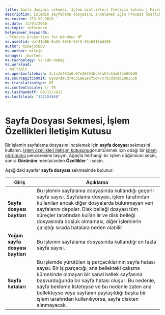 ```yaml
---
title: Sayfa dosyası sekmesi, Işlem özellikleri Iletişim kutusu | Microsoft Docs
description: İşlemin sayfalama dosyasını incelemek için Process özelliklerinin sayfa dosyası sekmesini kullanın. Bu makalede kullanılabilir ayarlar açıklanmaktadır.
ms.custom: SEO-VS-2020
ms.date: 11/04/2016
ms.topic: reference
helpviewer_keywords:
- Process properties for Windows NT
ms.assetid: daf41a06-8a55-48f6-95f5-49a8416bd308
author: mikejo5000
ms.author: mikejo
manager: jmartens
ms.technology: vs-ide-debug
ms.workload:
- multiple
ms.openlocfilehash: 2c1c2e703a0c07e36594bc5fa67c5da6f2e060d9
ms.sourcegitcommit: 68897da7d74c31ae1ebf5d47c7b5ddc9b108265b
ms.translationtype: MT
ms.contentlocale: tr-TR
ms.lasthandoff: 08/13/2021
ms.locfileid: "122153868"
---
```

# <a name="page-file-tab-process-properties-dialog-box"></a>Sayfa Dosyası Sekmesi, İşlem Özellikleri İletişim Kutusu
Bir işlemin sayfalama dosyasını incelemek için **sayfa dosyası** sekmesini kullanın. [Işlem özellikleri Iletişim kutusunu](../debugger/process-properties-dialog-box.md)görüntülemek için odağı bir [işlem görünümü](../debugger/processes-view.md) penceresine taşıyın. Ağaçta herhangi bir işlem düğümünü seçin, sonra **Görünüm** menüsünden **Özellikler** ' i seçin.

 Aşağıdaki ayarlar **sayfa dosyası** sekmesinde bulunur:

|Giriş|Açıklama|
|-----------|-----------------|
|**Sayfa dosyası baytları**|Bu işlemin sayfalama dosyasında kullandığı geçerli sayfa sayısı. Sayfalama dosyası, işlem tarafından kullanılan ancak diğer dosyalarda bulunmayan veri sayfalarını depolar. Disk belleği dosyası tüm süreçler tarafından kullanılır ve disk belleği dosyasında boşluk olmaması, diğer işlemlerin çalıştığı sırada hatalara neden olabilir.|
|**Yoğun sayfa dosyası baytları**|Bu işlemin sayfalama dosyasında kullandığı en fazla sayfa sayısı.|
|**Sayfa hataları**|Bu işlemde yürütülen iş parçacıklarının sayfa hatası sayısı. Bir iş parçacığı, ana bellekteki çalışma kümesinde olmayan bir sanal bellek sayfasına başvurduğunda bir sayfa hatası oluşur. Bu nedenle, sayfa bekleme listeteyse ve bu nedenle zaten ana bellekteyse veya sayfanın paylaşıldığı başka bir işlem tarafından kullanılıyorsa, sayfa diskten alınmayacak.|